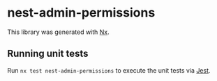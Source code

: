 # nest-admin-permissions

This library was generated with [Nx](https://nx.dev).

## Running unit tests

Run `nx test nest-admin-permissions` to execute the unit tests via [Jest](https://jestjs.io).
